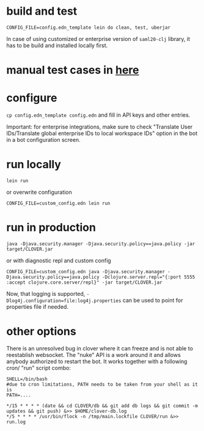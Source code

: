 
# build and test 
```
CONFIG_FILE=config.edn_template lein do clean, test, uberjar
```

In case of using customized or enterprise version of `saml20-clj` library, it has to be build and installed locally first.

# manual test cases in [here](TESTING.md)


# configure

`cp config.edn_template config.edn` and fill in API keys and other entries.

Important: for enterprise integrations, make sure to check "Translate User IDs/Translate global enterprise IDs to local workspace IDs" option in the bot in a bot configuration screen.


# run locally
```
lein run
```

or overwrite configuration
```
CONFIG_FILE=custom_config.edn lein run
```

# run in production
```
java -Djava.security.manager -Djava.security.policy==java.policy -jar target/CLOVER.jar
```

or with diagnostic repl and custom config
```
CONFIG_FILE=custom_config.edn java -Djava.security.manager -Djava.security.policy==java.policy -Dclojure.server.repl="{:port 5555 :accept clojure.core.server/repl}" -jar target/CLOVER.jar
```

Now, that logging is supported, `-Dlog4j.configuration=file:log4j.properties` can be used to point for properties file if needed.

# other options

There is an unresolved bug in clover where it can freeze and is not able to reestablish websocket. The "nuke" API is a work around it and allows anybody authorized to restart the bot. It works together with a following cron/ "run" script combo:

```
SHELL=/bin/bash
#due to cron limitations, PATH needs to be taken from your shell as it is
PATH=....

*/15 * * * * (date && cd CLOVER/db && git add db logs && git commit -m updates && git push) &>> $HOME/clover-db.log
*/5 * * * * /usr/bin/flock -n /tmp/main.lockfile CLOVER/run &>> run.log
```


